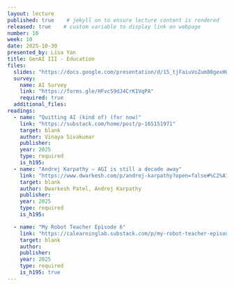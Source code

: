 ```yaml
---
layout: lecture
published: true    # jekyll on to ensure lecture content is rendered
released: true    # custom variable to display link on webpage
number: 10
week: 10
date: 2025-10-30
presented_by: Lisa Yan
title: GenAI III - Education
files:
  slides: "https://docs.google.com/presentation/d/15_tjFaiuVoZum80gexHOw9W4SgFa5fFeRIaw18a9Qcg/edit?usp=sharing"
  survey:
    name: AI Survey 
    link: "https://forms.gle/HFvcS9dJ4CrK1VqPA"
    required: true
  additional_files:
readings: 
  - name: "Quitting AI (kind of) (for now)"
    link: "https://substack.com/home/post/p-165151971"
    target: blank
    author: Vinaya Sivakumar
    publisher: 
    year: 2025
    type: required
    is_h195: 
  - name: "Andrej Karpathy — AGI is still a decade away"
    link: "https://www.dwarkesh.com/p/andrej-karpathy?open=false#%C2%A7future-of-education"
    target: blank
    author: Dwarkesh Patel, Andrej Karpathy
    publisher: 
    year: 2025
    type: required
    is_h195: 

  - name: "My Robot Teacher Episode 6"
    link: "https://calearninglab.substack.com/p/my-robot-teacher-episode-6-transcript"
    target: blank
    author: 
    publisher: 
    year: 2025
    type: required
    is_h195: true
---
```

